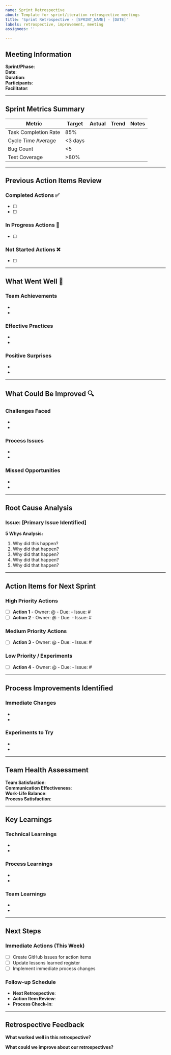 ```yaml
---
name: Sprint Retrospective
about: Template for sprint/iteration retrospective meetings
title: 'Sprint Retrospective - [SPRINT_NAME] - [DATE]'
labels: retrospective, improvement, meeting
assignees: ''

---
```


## Meeting Information

**Sprint/Phase**: <!-- e.g., Sprint 3, Milestone 1 -->  
**Date**: <!-- e.g., 2025-06-08 -->  
**Duration**: <!-- e.g., 90 minutes -->  
**Participants**: <!-- @user1, @user2, @user3 -->  
**Facilitator**: <!-- @facilitator -->

---

## Sprint Metrics Summary

| Metric | Target | Actual | Trend | Notes |
|--------|--------|--------|-------|-------|
| Task Completion Rate | 85% | <!-- X% --> | <!-- ↑/↓/→ --> | <!-- Context --> |
| Cycle Time Average | <3 days | <!-- X days --> | <!-- ↑/↓/→ --> | <!-- Context --> |
| Bug Count | <5 | <!-- X --> | <!-- ↑/↓/→ --> | <!-- Context --> |
| Test Coverage | >80% | <!-- X% --> | <!-- ↑/↓/→ --> | <!-- Context --> |

---

## Previous Action Items Review

### Completed Actions ✅
- [ ] <!-- Action 1 - Owner - Impact achieved -->
- [ ] <!-- Action 2 - Owner - Impact achieved -->

### In Progress Actions 🔄
- [ ] <!-- Action 3 - Owner - Current status -->

### Not Started Actions ❌
- [ ] <!-- Action 4 - Owner - Reason not started -->

---

## What Went Well 🎉

### Team Achievements
- <!-- Achievement 1 with specific impact -->
- <!-- Achievement 2 with specific impact -->

### Effective Practices
- <!-- Practice 1 that worked well -->
- <!-- Practice 2 that worked well -->

### Positive Surprises
- <!-- Unexpected positive outcome 1 -->
- <!-- Unexpected positive outcome 2 -->

---

## What Could Be Improved 🔍

### Challenges Faced
- <!-- Challenge 1 with context -->
- <!-- Challenge 2 with context -->

### Process Issues
- <!-- Process issue 1 with impact -->
- <!-- Process issue 2 with impact -->

### Missed Opportunities
- <!-- Opportunity 1 we could have capitalized on -->
- <!-- Opportunity 2 we could have capitalized on -->

---

## Root Cause Analysis

### Issue: [Primary Issue Identified]
**5 Whys Analysis:**
1. Why did this happen? <!-- Answer 1 -->
2. Why did that happen? <!-- Answer 2 -->
3. Why did that happen? <!-- Answer 3 -->
4. Why did that happen? <!-- Answer 4 -->
5. Why did that happen? <!-- Answer 5 - Root cause -->

---

## Action Items for Next Sprint

### High Priority Actions
- [ ] **Action 1** - Owner: @<!-- username --> - Due: <!-- date --> - Issue: #<!-- number -->
- [ ] **Action 2** - Owner: @<!-- username --> - Due: <!-- date --> - Issue: #<!-- number -->

### Medium Priority Actions
- [ ] **Action 3** - Owner: @<!-- username --> - Due: <!-- date --> - Issue: #<!-- number -->

### Low Priority / Experiments
- [ ] **Action 4** - Owner: @<!-- username --> - Due: <!-- date --> - Issue: #<!-- number -->

---

## Process Improvements Identified

### Immediate Changes
- <!-- Change 1 to implement immediately -->
- <!-- Change 2 to implement immediately -->

### Experiments to Try
- <!-- Experiment 1 with success criteria -->
- <!-- Experiment 2 with success criteria -->

---

## Team Health Assessment

**Team Satisfaction**: <!-- 1-5 scale with comments -->  
**Communication Effectiveness**: <!-- 1-5 scale with comments -->  
**Work-Life Balance**: <!-- 1-5 scale with comments -->  
**Process Satisfaction**: <!-- 1-5 scale with comments -->

---

## Key Learnings

### Technical Learnings
- <!-- Learning 1 -->
- <!-- Learning 2 -->

### Process Learnings
- <!-- Learning 3 -->
- <!-- Learning 4 -->

### Team Learnings
- <!-- Learning 5 -->
- <!-- Learning 6 -->

---

## Next Steps

### Immediate Actions (This Week)
- [ ] Create GitHub issues for action items
- [ ] Update lessons learned register
- [ ] Implement immediate process changes

### Follow-up Schedule
- **Next Retrospective**: <!-- Date -->
- **Action Item Review**: <!-- Date -->
- **Process Check-in**: <!-- Date -->

---

## Retrospective Feedback

**What worked well in this retrospective?**
<!-- Feedback on the meeting itself -->

**What could we improve about our retrospectives?**
<!-- Suggestions for future retrospective meetings -->